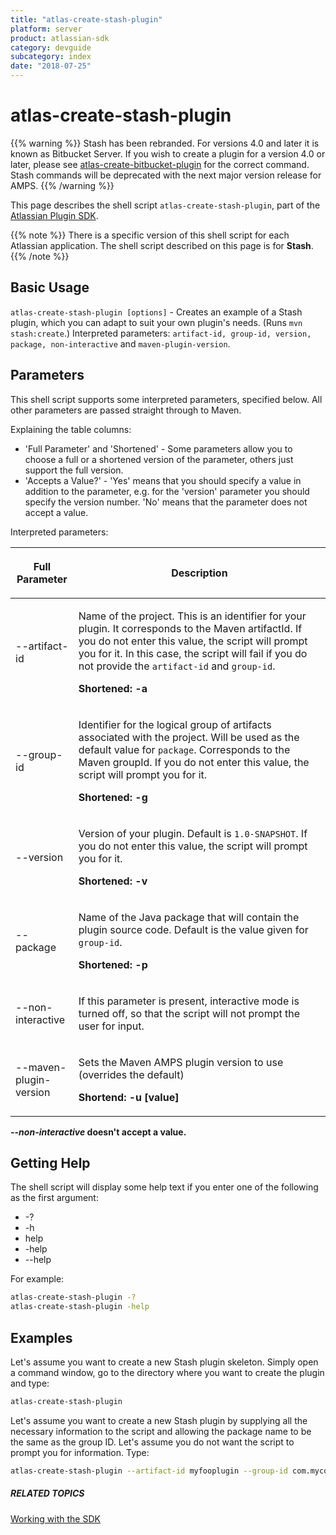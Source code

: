```yaml
---
title: "atlas-create-stash-plugin"
platform: server
product: atlassian-sdk
category: devguide
subcategory: index
date: "2018-07-25"
---
```

# atlas-create-stash-plugin

{{% warning %}}
Stash has been rebranded. For versions 4.0 and later it is known as Bitbucket Server. If you wish to create a plugin for a version 4.0 or later, please see [atlas-create-bitbucket-plugin](/server/framework/atlas-create-bitbucket-plugin) for the correct command. 
Stash commands will be deprecated with the next major version release for AMPS. 
{{% /warning %}}

This page describes the shell script `atlas-create-stash-plugin`, part of the [Atlassian Plugin SDK](/server/framework/atlassian-sdk/working-with-the-sdk). 

{{% note %}}
There is a specific version of this shell script for each Atlassian application. The shell script described on this page is for **Stash**.
{{% /note %}}

## Basic Usage

`atlas-create-stash-plugin [options]` - Creates an example of a Stash plugin, which you can adapt to suit your own plugin's needs. (Runs `mvn stash:create`.) Interpreted parameters: `artifact-id, group-id, version, package, non-interactive` and `maven-plugin-version`.

## Parameters

This shell script supports some interpreted parameters, specified below. All other parameters are passed straight through to Maven.

Explaining the table columns:

-   'Full Parameter' and 'Shortened' - Some parameters allow you to choose a full or a shortened version of the parameter, others just support the full version.
-   'Accepts a Value?' - 'Yes' means that you should specify a value in addition to the parameter, e.g. for the 'version' parameter you should specify the version number. 'No' means that the parameter does not accept a value.

Interpreted parameters:

<table>
<colgroup>
<col style="width: 20%" />
<col style="width: 80%" />
</colgroup>
<thead>
<tr class="header">
<th><p>Full Parameter</p></th>
<th><p>Description</p></th>
</tr>
</thead>
<tbody>
<tr class="odd">
<td><p>--artifact-id</p></td>
<td><p>Name of the project. This is an identifier for your plugin. It corresponds to the Maven artifactId. If you do not enter this value, the script will prompt you for it. In this case, the script will fail if you do not provide the <code>artifact-id</code> and <code>group-id</code>.</p>
<p><strong>Shortened: -a</strong></p></td>
</tr>
<tr class="even">
<td><p>--group-id</p></td>
<td><p>Identifier for the logical group of artifacts associated with the project. Will be used as the default value for <code>package</code>. Corresponds to the Maven groupId. If you do not enter this value, the script will prompt you for it.</p>
<p><strong>Shortened: -g</strong></p></td>
</tr>
<tr class="odd">
<td><p>--version</p></td>
<td><p>Version of your plugin. Default is <code>1.0-SNAPSHOT</code>. If you do not enter this value, the script will prompt you for it.</p>
<p><strong>Shortened: -v</strong></p></td>
</tr>
<tr class="even">
<td><p>--package</p></td>
<td><p>Name of the Java package that will contain the plugin source code. Default is the value given for <code>group-id</code>.</p>
<p><strong>Shortened: -p</strong></p></td>
</tr>
<tr class="odd">
<td><p>--non-interactive</p></td>
<td><p>If this parameter is present, interactive mode is turned off, so that the script will not prompt the user for input.</p></td>
</tr>
<tr class="even">
<td><p>--maven-plugin-version</p></td>
<td><p>Sets the Maven AMPS plugin version to use (overrides the default)</p>
<p><strong>Shortend: -u [value]</strong></p></td>
</tr>
</tbody>
</table>

***--non-interactive* doesn't accept a value.**

## Getting Help

The shell script will display some help text if you enter one of the following as the first argument:

-   -?
-   -h
-   help
-   -help
-   --help

For example:

``` bash
atlas-create-stash-plugin -?
atlas-create-stash-plugin -help
```

## Examples

Let's assume you want to create a new Stash plugin skeleton. Simply open a command window, go to the directory where you want to create the plugin and type:

``` bash
atlas-create-stash-plugin
```

Let's assume you want to create a new Stash plugin by supplying all the necessary information to the script and allowing the package name to be the same as the group ID. Let's assume you do not want the script to prompt you for information. Type:

``` bash
atlas-create-stash-plugin --artifact-id myfooplugin --group-id com.mycompany.plugins --version 1.0 --non-interactive
```

##### RELATED TOPICS

[Working with the SDK](/server/framework/atlassian-sdk/working-with-the-sdk)
